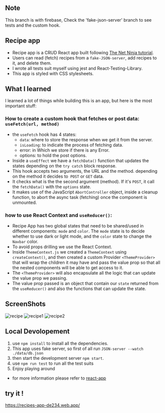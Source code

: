 ## Note
This branch is with firebase, Check the 'fake-json-server' branch to see tests and the custom hook.
## Recipe app
- Recipe app is a CRUD React app built following [The Net Ninja tutorial](https://www.udemy.com/course/build-web-apps-with-react-firebase/).
- Users can read (fetch) recipes from a `fake-JSON-server`, add recipes to it, and delete them.
- I wrote all tests suit myself using jest and React-Testing-Library.
- This app is styled with CSS stylesheets.
## What I learned
I learned a lot of things while building this is an app, but here is the most important stuff:
### How to create a custom hook that fetches or post data: `useFetch(url, method)`
- the `useFetch` hook has 4 states: 
  - `data`: where to store the response when we get it from the server.
  - `isLoading`: to indicate the process of fetching data.
  - error: in Which we store if there is any Error.
  - options: to hold the post options.
- Inside a `useEffect` we have a `fetchData()` function that updates the states depending on the `try catch` block response.
- This hook accepts two arguments, the URL and the method. depending on the method it decides to` POST` or `GET` data.
- It checks what is the the second argument (method). If it's `POST`, it call the `fetchData()` with the `options` state.
- It makes use of the JavaScript `AbortController` object, inside a cleanup function, to abort the async task (fetching) once the component is unmounted.
### how to use React Context and `useReducer()`:
- Recipe App has two global states that need to be shared/used in different components: `mode` and `color`. The `mode` state is to decide whether to use dark or light mode, and the `color` state to change the `Navbar` color.
- To avoid props drilling we use the React Context.
- Inside `ThemeContext.js` we created a `ThemeContext` using `createContext()`, and then created a custom Provider `<ThemeProvider>` that will wrap the children it may have and pass the value prop so that all the nested components will be able to get access to it.
- The `<ThemeProvider>` will also encapsulate all the logic that can update the value prop we passing.
- The value prop passed is an object that contain our `state` returned from the `useReducer()` and also the functions that can update the state.
## ScreenShots
![recipe](https://user-images.githubusercontent.com/85396770/155761231-6df4ab0e-6ee4-44c8-9e2b-af3a80a32da5.PNG)
![recipe1](https://user-images.githubusercontent.com/85396770/155761257-229dea9b-9eb0-4698-8ede-d720f1ace5eb.PNG)
![recipe2](https://user-images.githubusercontent.com/85396770/155761279-e7076d29-1776-4d4b-82e0-9bdcd06b7a9c.PNG)
## Local Devolopement
1. use `npm install` to install all the dependencies.
2. This app uses fake server, so first of all run `JSON-server --watch ./data/db.json`
3. then start the development server  `npm start`.
4. use `npm run test` to run all the test suits
5. Enjoy playing around
- for more information  please refer to [react-app](/react-app.md)
## try it !
https://recipes-app-de234.web.app/
